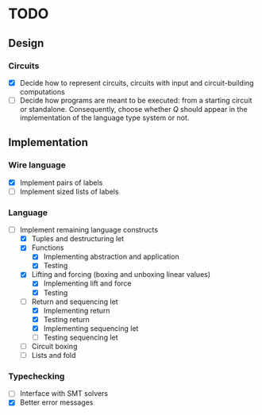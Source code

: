 # TODO

## Design

### Circuits

 - [x] Decide how to represent circuits, circuits with input and circuit-building computations
 - [ ] Decide how programs are meant to be executed: from a starting circuit or standalone. Consequently, choose whether $Q$ should appear in the implementation of the language type system or not.

## Implementation

### Wire language

- [x] Implement pairs of labels
- [ ] Implement sized lists of labels

### Language

- [ ] Implement remaining language constructs
  - [x] Tuples and destructuring let
  - [x] Functions
    - [x] Implementing abstraction and application
    - [x] Testing
  - [x] Lifting and forcing (boxing and unboxing linear values)
    - [x] Implementing lift and force
    - [x] Testing
  - [ ] Return and sequencing let
    - [x] Implementing return
    - [x] Testing return
    - [x] Implementing sequencing let
    - [ ] Testing sequencing let
  - [ ] Circuit boxing
  - [ ] Lists and fold

### Typechecking

- [ ] Interface with SMT solvers
- [x] Better error messages
